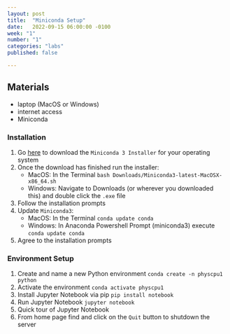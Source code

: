 ```yaml
---
layout: post
title:  "Miniconda Setup"
date:   2022-09-15 06:00:00 -0100
week: "1"
number: "1"
categories: "labs"
published: false

---
```


## Materials
* laptop (MacOS or Windows)
* internet access
* Miniconda

### Installation
1. Go [here](https://docs.conda.io/en/latest/miniconda.html#latest-miniconda-installer-links) to download the `Miniconda 3 Installer` for your operating system
2. Once the download has finished run the installer:
    * MacOS: In the Terminal `bash Downloads/Miniconda3-latest-MacOSX-x86_64.sh`
    * Windows: Navigate to Downloads (or wherever you downloaded this) and double click the `.exe` file
3. Follow the installation prompts
4. Update `Miniconda3`:
    * MacOS: In the Terminal `conda update conda`
    * Windows: In Anaconda Powershell Prompt (miniconda3) execute `conda update conda`
5. Agree to the installation prompts

### Environment Setup
1. Create and name a new Python environment `conda create -n physcpu1 python`
2. Activate the environment `conda activate physcpu1`
3. Install Jupyter Notebook via pip `pip install notebook`
4. Run Jupyter Notebook `jupyter notebook`
5. Quick tour of Jupyter Notebook
6. From home page find and click on the `Quit` button to shutdown the server
